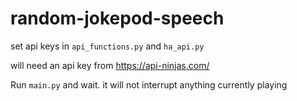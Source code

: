 # random-jokepod-speech

set api keys in `api_functions.py` and `ha_api.py`

will need an api key from https://api-ninjas.com/ 

Run `main.py` and wait. it will not interrupt anything currently playing
